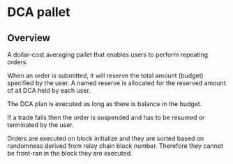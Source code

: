 # DCA pallet

## Overview
A dollar-cost averaging pallet that enables users to perform repeating orders.

When an order is submitted, it will reserve the total amount (budget) specified by the user.
A named reserve is allocated for the reserved amount of all DCA held by each user.

The DCA plan is executed as long as there is balance in the budget.

If a trade fails then the order is suspended and has to be resumed or terminated by the user.

Orders are executed on block initialize and they are sorted based on randomness derived from relay chain block number. 
Therefore they cannot be front-ran in the block they are executed.
